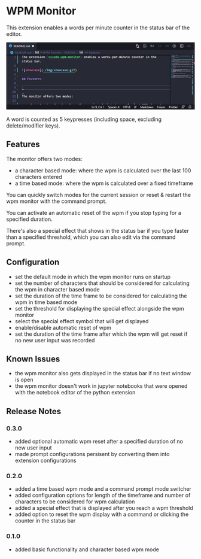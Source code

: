 # WPM Monitor

This extension enables a words per minute counter in the status bar of the editor.

![showcase](./img/showcase.gif)

A word is counted as 5 keypresses (including space, excluding delete/modifier keys).

## Features

The monitor offers two modes:

- a character based mode: where the wpm is calculated over the last 100 characters entered
- a time based mode: where the wpm is calculated over a fixed timeframe

You can quickly switch modes for the current session or reset &amp; restart the wpm monitor with the command prompt.

You can activate an automatic reset of the wpm if you stop typing for a specified duration.

There's also a special effect that shows in the status bar if you type faster than a specified threshold, which you can also edit via the command prompt.

## Configuration

- set the default mode in which the wpm monitor runs on startup
- set the number of characters that should be considered for calculating the wpm in character based mode
- set the duration of the time frame to be considered for calculating the wpm in time based mode
- set the threshold for displaying the special effect alongside the wpm monitor
- select the special effect symbol that will get displayed
- enable/disable automatic reset of wpm
- set the duration of the time frame after which the wpm will get reset if no new user input was recorded

## Known Issues

- the wpm monitor also gets displayed in the status bar if no text window is open
- the wpm monitor doesn't work in jupyter notebooks that were opened with the notebook editor of the python extension

## Release Notes

### 0.3.0

- added optional automatic wpm reset after a specified duration of no new user input
- made prompt configurations persisent by converting them into extension configurations

### 0.2.0

- added a time based wpm mode and a command prompt mode switcher
- added configuration options for length of the timeframe and number of characters to be considered for wpm calculation
- added a special effect that is displayed after you reach a wpm threshold
- added option to reset the wpm display with a command or clicking the counter in the status bar

### 0.1.0

- added basic functionality and character based wpm mode
